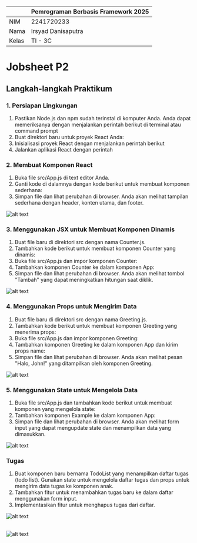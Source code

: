 |       | Pemrograman Berbasis Framework 2025 |
| ----- | ----------------------------------- |
| NIM   | 2241720233                          |
| Nama  | Irsyad Danisaputra                  |
| Kelas | TI - 3C                             |

# Jobsheet P2

## Langkah-langkah Praktikum

### 1. Persiapan Lingkungan

1. Pastikan Node.js dan npm sudah terinstal di komputer Anda. Anda dapat memeriksanya dengan menjalankan perintah berikut di terminal atau command prompt
2. Buat direktori baru untuk proyek React Anda:
3. Inisialisasi proyek React dengan menjalankan perintah berikut
4. Jalankan aplikasi React dengan perintah

### 2. Membuat Komponen React

1. Buka file src/App.js di text editor Anda.
2. Ganti kode di dalamnya dengan kode berikut untuk membuat komponen sederhana:
3. Simpan file dan lihat perubahan di browser. Anda akan melihat tampilan sederhana dengan
   header, konten utama, dan footer.

![alt text](image.png)

### 3. Menggunakan JSX untuk Membuat Komponen Dinamis

1. Buat file baru di direktori src dengan nama Counter.js.
2. Tambahkan kode berikut untuk membuat komponen Counter yang dinamis:
3. Buka file src/App.js dan impor komponen Counter:
4. Tambahkan komponen Counter ke dalam komponen App:
5. Simpan file dan lihat perubahan di browser. Anda akan melihat tombol "Tambah" yang dapat
   meningkatkan hitungan saat diklik.

![alt text](image-1.png)

### 4. Menggunakan Props untuk Mengirim Data

1. Buat file baru di direktori src dengan nama Greeting.js.
2. Tambahkan kode berikut untuk membuat komponen Greeting yang menerima props:
3. Buka file src/App.js dan impor komponen Greeting:
4. Tambahkan komponen Greeting ke dalam komponen App dan kirim props name:
5. Simpan file dan lihat perubahan di browser. Anda akan melihat pesan "Halo, John!" yang
   ditampilkan oleh komponen Greeting.

![alt text](image-2.png)

### 5. Menggunakan State untuk Mengelola Data

1. Buka file src/App.js dan tambahkan kode berikut untuk membuat komponen yang mengelola
   state:
2. Tambahkan komponen Example ke dalam komponen App:
3. Simpan file dan lihat perubahan di browser. Anda akan melihat form input yang dapat
   mengupdate state dan menampilkan data yang dimasukkan.

![alt text](image-3.png)

### Tugas

1. Buat komponen baru bernama TodoList yang menampilkan daftar tugas (todo list). Gunakan
   state untuk mengelola daftar tugas dan props untuk mengirim data tugas ke komponen anak.
2. Tambahkan fitur untuk menambahkan tugas baru ke dalam daftar menggunakan form input.
3. Implementasikan fitur untuk menghapus tugas dari daftar.

![alt text](image-4.png)

<br> ![alt text](image-6.png)
